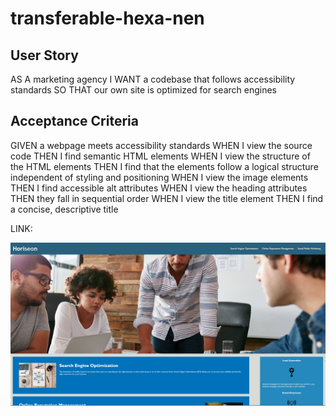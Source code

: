 # transferable-hexa-nen


## User Story
AS A marketing agency
I WANT a codebase that follows accessibility standards
SO THAT our own site is optimized for search engines



## Acceptance Criteria
GIVEN a webpage meets accessibility standards
WHEN I view the source code
THEN I find semantic HTML elements
WHEN I view the structure of the HTML elements
THEN I find that the elements follow a logical structure independent of styling and positioning
WHEN I view the image elements
THEN I find accessible alt attributes
WHEN I view the heading attributes
THEN they fall in sequential order
WHEN I view the title element
THEN I find a concise, descriptive title

LINK: 


![Alt text](image-1.png)
